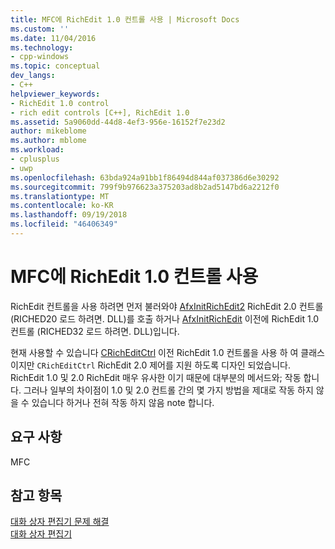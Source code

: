 ```yaml
---
title: MFC에 RichEdit 1.0 컨트롤 사용 | Microsoft Docs
ms.custom: ''
ms.date: 11/04/2016
ms.technology:
- cpp-windows
ms.topic: conceptual
dev_langs:
- C++
helpviewer_keywords:
- RichEdit 1.0 control
- rich edit controls [C++], RichEdit 1.0
ms.assetid: 5a9060dd-44d8-4ef3-956e-16152f7e23d2
author: mikeblome
ms.author: mblome
ms.workload:
- cplusplus
- uwp
ms.openlocfilehash: 63bda924a91bb1f86494d844af037386d6e30292
ms.sourcegitcommit: 799f9b976623a375203ad8b2ad5147bd6a2212f0
ms.translationtype: MT
ms.contentlocale: ko-KR
ms.lasthandoff: 09/19/2018
ms.locfileid: "46406349"
---
```

# <a name="using-the-richedit-10-control-with-mfc"></a>MFC에 RichEdit 1.0 컨트롤 사용

RichEdit 컨트롤을 사용 하려면 먼저 불러와야 [AfxInitRichEdit2](../mfc/reference/application-information-and-management.md#afxinitrichedit2) RichEdit 2.0 컨트롤 (RICHED20 로드 하려면. DLL)를 호출 하거나 [AfxInitRichEdit](../mfc/reference/application-information-and-management.md#afxinitrichedit) 이전에 RichEdit 1.0 컨트롤 (RICHED32 로드 하려면. DLL)입니다.

현재 사용할 수 있습니다 [CRichEditCtrl](../mfc/reference/cricheditctrl-class.md) 이전 RichEdit 1.0 컨트롤을 사용 하 여 클래스 이지만 `CRichEditCtrl` RichEdit 2.0 제어를 지원 하도록 디자인 되었습니다. RichEdit 1.0 및 2.0 RichEdit 매우 유사한 이기 때문에 대부분의 메서드와; 작동 합니다. 그러나 일부의 차이점이 1.0 및 2.0 컨트롤 간의 몇 가지 방법을 제대로 작동 하지 않을 수 있습니다 하거나 전혀 작동 하지 않음 note 합니다.

## <a name="requirements"></a>요구 사항

MFC

## <a name="see-also"></a>참고 항목

[대화 상자 편집기 문제 해결](../windows/troubleshooting-the-dialog-editor.md)<br/>
[대화 상자 편집기](../windows/dialog-editor.md)